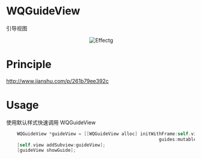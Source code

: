 # WQGuideView
引导视图<br/>

<p align="center" >
  <img src="https://github.com/AppleDP/WQGuideView/blob/master/WQGuideView/Gif/GuideView1.gif" alt="Effectg" title="Effect">
</p>

# Principle
http://www.jianshu.com/p/261b79ee392c

# Usage<br/>
使用默认样式快速调用 WQGuideView
```objective-c
    WQGuideView *guideView = [[WQGuideView alloc] initWithFrame:self.view.bounds
                                                         guides:mutableGuides];
    [self.view addSubview:guideView];
    [guideView showGuide];
```


